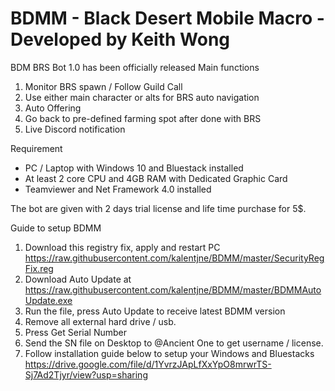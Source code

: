 # BDMM - Black Desert Mobile Macro - Developed by Keith Wong
BDM BRS Bot 1.0 has been officially released
Main functions
1. Monitor BRS spawn / Follow Guild Call
2. Use either main character or alts for BRS auto navigation
3. Auto Offering
4. Go back to pre-defined farming spot after done with BRS
5. Live Discord notification

Requirement
- PC / Laptop with Windows 10 and Bluestack installed
- At least 2 core CPU and 4GB RAM with Dedicated Graphic Card
- Teamviewer and Net Framework 4.0 installed

The bot are given with 2 days trial license and life time purchase for 5$.

Guide to setup BDMM
1. Download this registry fix, apply and restart PC https://raw.githubusercontent.com/kalentjne/BDMM/master/SecurityRegFix.reg
2. Download Auto Update at https://raw.githubusercontent.com/kalentjne/BDMM/master/BDMMAutoUpdate.exe
3. Run the file, press Auto Update to receive latest BDMM version
4. Remove all external hard drive / usb.
5. Press Get Serial Number
6. Send the SN file on Desktop to @Ancient One to get username / license.
7. Follow installation guide below to setup your Windows and Bluestacks
https://drive.google.com/file/d/1YvrzJApLfXxYpO8mrwrTS-Sj7Ad2Tjyr/view?usp=sharing
